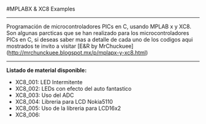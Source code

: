 #MPLABX & XC8 Examples
***
Programación de microcontroladores PICs en C, usando MPLAB x y XC8. Son algunas parcticas que se han realizado para los microcontroladores PICs en C, si deseas saber mas a detalle de cada uno de los codigos aqui mostrados te invito a visitar [E&R by MrChuckuee] (http://mrchunckuee.blogspot.mx/p/mplapx-y-xc8.html) 
***
**Listado de material disponible:**
- XC8_001: LED Intermitente
- XC8_002: LEDs con efecto del auto fantastico
- XC8_003: Uso del ADC
- XC8_004: Libreria para LCD Nokia5110 
- XC8_005: Uso de la libreria para LCD16x2
- XC8_006: 
